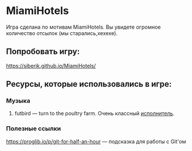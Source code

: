 # MiamiHotels
Игра сделана по мотивам MiamiHotels. Вы увидете огромное количество отсылок (мы старались,хехехе).

## Попробовать игру:
https://siberik.github.io/MiamiHotels/

## Ресурсы, которые использовались в игре:

### Музыка
1. futbird — turn to the poultry farm. Очень классный [исполнитель](https://vk.com/futbird).
### Полезные ссылки
https://proglib.io/p/git-for-half-an-hour — подсказка для работы с Git'ом
